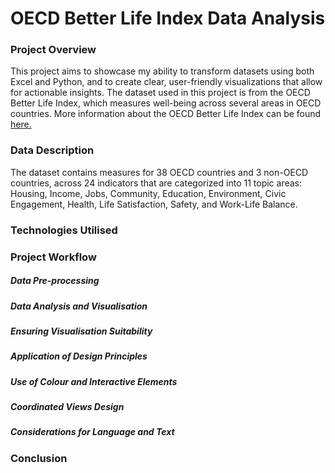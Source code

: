 # OECD Better Life Index Data Analysis

### Project Overview
This project aims to showcase my ability to transform datasets using both Excel and 
Python, and to create clear, user-friendly visualizations that allow for actionable 
insights. The dataset used in this project is from the OECD Better Life Index, which
measures well-being across several areas in OECD countries. More information about 
the OECD Better Life Index can be found <a href="https://www.oecdbetterlifeindex.org/">here.
</a>

### Data Description
The dataset contains measures for 38 OECD countries and 3 non-OECD countries, across
24 indicators that are categorized into 11 topic areas: Housing, Income, Jobs, 
Community, Education, Environment, Civic Engagement, Health, Life Satisfaction, 
Safety, and Work-Life Balance.

### Technologies Utilised

### Project Workflow
##### Data Pre-processing

##### Data Analysis and Visualisation

##### Ensuring Visualisation Suitability

##### Application of Design Principles

##### Use of Colour and Interactive Elements

##### Coordinated Views Design

##### Considerations for Language and Text


### Conclusion
